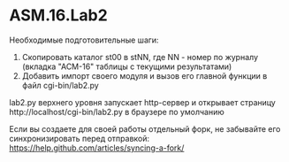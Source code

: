 # ASM.16.Lab2

Необходимые подготовительные шаги:

1. Скопировать каталог st00 в stNN, где NN - номер по журналу (вкладка "АСМ-16" таблицы с текущими результатами)
2. Добавить импорт своего модуля и вызов его главной функции в файл cgi-bin/lab2.py

lab2.py верхнего уровня запускает http-сервер и открывает страницу http://localhost/cgi-bin/lab2.py в браузере по умолчанию

Если вы создаете для своей работы отдельный форк, не забывайте его синхронизировать перед отправкой:
https://help.github.com/articles/syncing-a-fork/
